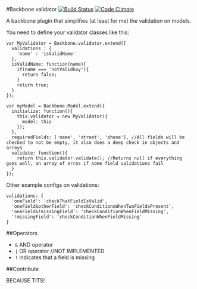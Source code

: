 
#Backbone validator [![Build Status](https://travis-ci.org/rafinskipg/Backbone.Validater.svg?branch=master)](https://travis-ci.org/rafinskipg/Backbone.Validater) [![Code Climate](https://codeclimate.com/github/rafinskipg/Backbone.Validater/badges/gpa.svg)](https://codeclimate.com/github/rafinskipg/Backbone.Validater)




A backbone plugin that simplifies (at least for me) the validation on models.

You need to define your validator classes like this:

````
var MyValidator = Backbone.validator.extend({
  validations : {
    'name' : 'isValidName'
  },
  isValidName: function(name){
    if(name === 'notValidGuy'){
      return false;
    }
    return true;
  }
});

var myModel = Backbone.Model.extend({
  initialize: function(){
    this.validator = new MyValidator({
      model: this
    });
  },
  requiredFields: ['name', 'street', 'phone'], //All fields will be checked to not be empty, it also does a deep check in objects and arrays
  validate: function(){
    return this.validator.validate(); //Returns null if everything goes well, an array of erros if some field validations fail
  }
});
````

Other example configs on validations: 

````
validations: {
  'oneField': 'checkThatFieldIsValid',
  'oneField&otherField': 'checkConditionsWhenTwoFieldsPresent',
  'oneField&!missingField': 'checkConditionWhenFieldMissing',
  '!missingField': 'checkConditionWhenFieldMissing'
}
````
##Operators

- `&` AND operator
- `|` OR operator //NOT IMPLEMENTED
- `!` indicates that a field is missing 

##Contribute

BECAUSE TITS!
